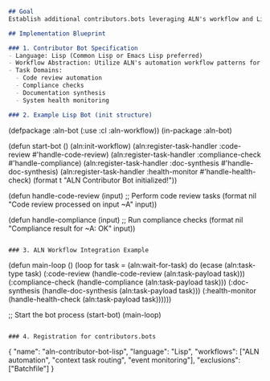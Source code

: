 ```md
## Goal
Establish additional contributors.bots leveraging ALN's workflow and Lisp language capabilities, strictly excluding any Batchfile implementations.

## Implementation Blueprint

### 1. Contributor Bot Specification
- Language: Lisp (Common Lisp or Emacs Lisp preferred)
- Workflow Abstraction: Utilize ALN's automation workflow patterns for initialization, task routing, and process supervision.
- Task Domains:  
  - Code review automation  
  - Compliance checks  
  - Documentation synthesis  
  - System health monitoring

### 2. Example Lisp Bot (init structure)

```
(defpackage :aln-bot
  (:use :cl :aln-workflow))
(in-package :aln-bot)

(defun start-bot ()
  (aln:init-workflow)
  (aln:register-task-handler :code-review #'handle-code-review)
  (aln:register-task-handler :compliance-check #'handle-compliance)
  (aln:register-task-handler :doc-synthesis #'handle-doc-synthesis)
  (aln:register-task-handler :health-monitor #'handle-health-check)
  (format t "ALN Contributor Bot initialized!"))

(defun handle-code-review (input)
  ;; Perform code review tasks
  (format nil "Code review processed on input ~A" input))

(defun handle-compliance (input)
  ;; Run compliance checks
  (format nil "Compliance result for ~A: OK" input))
```

### 3. ALN Workflow Integration Example

```
(defun main-loop ()
  (loop
    for task = (aln:wait-for-task)
    do (ecase (aln:task-type task)
         (:code-review (handle-code-review (aln:task-payload task)))
         (:compliance-check (handle-compliance (aln:task-payload task)))
         (:doc-synthesis (handle-doc-synthesis (aln:task-payload task)))
         (:health-monitor (handle-health-check (aln:task-payload task))))))

;; Start the bot process
(start-bot)
(main-loop)
```

### 4. Registration for contributors.bots

```
{
  "name": "aln-contributor-bot-lisp",
  "language": "Lisp",
  "workflows": ["ALN automation", "context task routing", "event monitoring"],
  "exclusions": ["Batchfile"]
}
